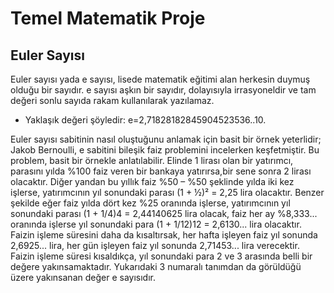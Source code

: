 # Temel Matematik Proje

## Euler Sayısı
Euler sayısı yada e sayısı, lisede matematik eğitimi alan herkesin duymuş olduğu bir sayıdır. e sayısı aşkın bir sayıdır, dolayısıyla irrasyoneldir ve tam değeri sonlu sayıda rakam kullanılarak yazılamaz. 
* Yaklaşık değeri şöyledir: e=2,71828182845904523536..10.

Euler sayısı sabitinin nasıl oluştuğunu anlamak için basit bir örnek yeterlidir; 
Jakob Bernoulli, e sabitini bileşik faiz problemini incelerken keşfetmiştir. 
Bu problem, basit bir örnekle anlatılabilir. 
Elinde 1 lirası olan bir yatırımcı, parasını yılda %100 faiz veren bir bankaya yatırırsa,bir sene sonra 2 lirası olacaktır. 
Diğer yandan bu yıllık faiz %50 – %50 şeklinde yılda iki kez işlerse, yatırımcının yıl sonundaki parası (1 + ½)² = 2,25 lira olacaktır. 
Benzer şekilde eğer faiz yılda dört kez %25 oranında işlerse, yatırımcının yıl sonundaki parası (1 + 1/4)4 = 2,44140625 lira olacak, faiz her ay %8,333... oranında işlerse yıl sonundaki para (1 + 1/12)12 = 2,6130... lira olacaktır. 
Faizin işleme süresini daha da kısaltırsak, her hafta işleyen faiz yıl sonunda 2,6925... lira, her gün işleyen faiz yıl sonunda 2,71453... lira verecektir.
Faizin işleme süresi kısaldıkça, yıl sonundaki para 2 ve 3 arasında belli bir değere yakınsamaktadır. Yukarıdaki 3 numaralı tanımdan da görüldüğü üzere yakınsanan değer e sayısıdır.
